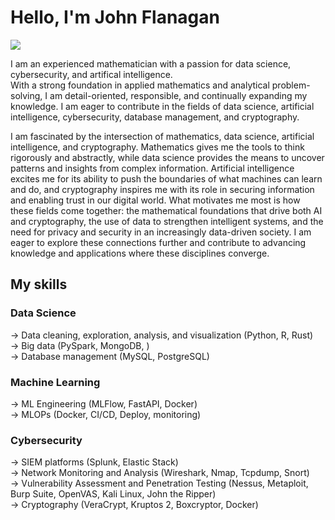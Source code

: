 # Hello, I'm John Flanagan
<a href="https://linkedin.com"><img src="https://img.shields.io/badge/-LinkedIn-0072b1?&style=for-the-badge&logo=linkedin&logoColor=white" /></a>


I am an experienced mathematician with a passion for data science, cybersecurity, and artifical intelligence.<br>
With a strong foundation in applied mathematics and analytical problem-solving, I am detail-oriented, responsible, and continually expanding my knowledge. I am eager to contribute in the fields of data science, artificial intelligence, cybersecurity, database management, and cryptography. <br>


I am fascinated by the intersection of mathematics, data science, artificial intelligence, and cryptography. Mathematics gives me the tools to think rigorously and abstractly, while data science provides the means to uncover patterns and insights from complex information. Artificial intelligence excites me for its ability to push the boundaries of what machines can learn and do, and cryptography inspires me with its role in securing information and enabling trust in our digital world. What motivates me most is how these fields come together: the mathematical foundations that drive both AI and cryptography, the use of data to strengthen intelligent systems, and the need for privacy and security in an increasingly data-driven society. I am eager to explore these connections further and contribute to advancing knowledge and applications where these disciplines converge.


## My skills
### Data Science
→ Data cleaning, exploration, analysis, and visualization (Python, R, Rust) <br>
→ Big data (PySpark, MongoDB, ) <br>
→ Database management (MySQL, PostgreSQL) <br>

### Machine Learning
→ ML Engineering (MLFlow, FastAPI, Docker)  <br>
→ MLOPs (Docker, CI/CD, Deploy, monitoring)  <br>

### Cybersecurity
→ SIEM platforms (Splunk, Elastic Stack) <br>
→ Network Monitoring and Analysis (Wireshark, Nmap, Tcpdump, Snort) <br>
→ Vulnerability Assessment and Penetration Testing (Nessus, Metaploit, Burp Suite, OpenVAS, Kali Linux, John the Ripper) <br>
→ Cryptography (VeraCrypt, Kruptos 2, Boxcryptor, Docker) <br>








